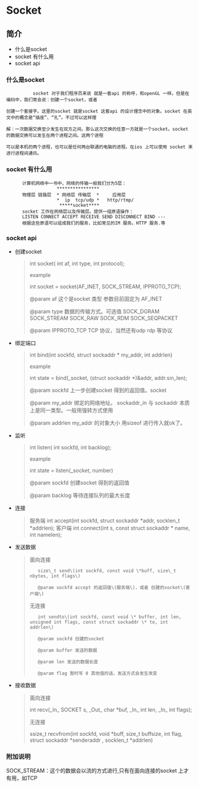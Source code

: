 # Socket

## 简介

* 什么是socket
* socket 有什么用
* socket api

### 什么是socket

```
          socket 对于我们程序员来说 就是一套api 的称呼，和openGL 一样。但是在编码中，我们常会说：创建一个socket，或者

创建一个套接字。这里的socket 就是socket 这套api 的设计理念中的对象。socket 在英文中的概念是“插座”、“孔”。不过可以这样理

解：一次数据交换至少发生在双方之间。那么这次交换的任意一方就是一个socket。socket 的数据交换可以发生在两个进程之间。这两个进程

可以是本机的两个进程，也可以是任何两台联通的电脑的进程。在ios 上可以使用 socket 来进行进程间通讯。

```

### socket 有什么用

```
      计算机网络中一书中，网络的传输一般我们分为5层：
                   ****************
      物理层 链路层  * 网络层 传输层  *     应用层
                   *  ip  tcp/udp *   http/rtmp/
                    *****socket****
      socket 工作在网络层以及传输层。提供一组原语操作：
      LISTEN CONNECT ACCEPT RECEIVE SEND DISCONNECT BIND ---
      根据这些原语可以组成我们的服务，比如常见的IM 服务。HTTP 服务.等
```

### socket api

* 创建socket

  > int socket\( int af, int type, int protocol\);
  > 
  > example
  > 
  > int socket = socket\(AF\_INET, SOCK\_STREAM, IPPROTO\_TCP\);
  > 
  > @param af 这个是socket 类型 参数目前固定为 AF\_INET
  > 
  > @param type  数据的传输方式。可选值 SOCK\_DGRAM  SOCK\_STREAM  SOCK\_RAW  SOCK\_RDM   SOCK\_SEQPACKET
  > 
  > @param IPPROTO\_TCP TCP 协议，当然还有udp rdp 等协议

* 绑定端口

  > int bind\(int sockfd, struct sockaddr \* my\_addr, int addrlen\)
  > 
  > example
  > 
  > int state = bind\(\_socket, \(struct sockaddr \*\)&addr, addr.sin\_len\);
  > 
  > @param sockfd 上一步创建socket 得到的返回值。socket
  > 
  > @param my\_addr 绑定的网络地址。 sockaddr\_in  与 sockaddr 本质上是同一类型。一般用强转方式使用
  > 
  > @param addrlen my\_addr 的对象大小 用sizeof 进行传入就ok了。

* 监听

  > int listen\( int sockfd, int backlog\);
  > 
  > example
  > 
  > int state = listen\(\_socket, number\)
  > 
  > @param sockfd 创建socket 得到的返回值
  > 
  > @param backlog 等待连接队列的最大长度

* 连接

  > 服务端
  > int accept\(int sockfd, struct sockaddr \*addr, socklen\_t \*addrlen\);
  > 客户端
  > int connect\(int s, const struct sockaddr \* name, int namelen\);

* 发送数据

  > 面向连接
  > 
  > ```
  >    size\_t send\(int sockfd, const void \*buff, size\_t nbytes, int flags\)
  > 
  >    @param sockfd accept 的返回值\(服务端\)，或者 创建的socket\(客户端\)
  > ```
  > 
  > 无连接
  > 
  > ```
  >    int sendto\(int sockfd, const void \* buffer, int len, unsigned int flags, const struct sockaddr \* to, int addrlen\)
  > 
  >    @param sockfd 创建的socket 
  > 
  >    @param buffer 发送的数据
  > 
  >    @param len 发送的数据长度
  > 
  >    @param flag 暂时写 0 其他值的话，发送方式会发生改变
  > ```

* 接收数据

  > 面向连接
  > 
  > int recv\(\_In\_ SOCKET s, \_Out\_ char \*buf, \_In\_ int len, \_In\_ int flags\);
  > 
  > 无连接
  > 
  > ssize\_t recvfrom\(int sockfd, void \*buff, size\_t buffsize, int flag, struct sockaddr \*senderaddr , socklen\_t \*addrlen\)


### 附加说明

SOCK\_STREAM：这个的数据会以流的方式进行,只有在面向连接的socket 上才有用，如TCP

